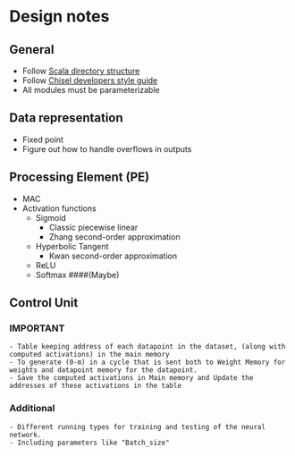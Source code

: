 # Design notes

## General

- Follow [Scala directory structure](https://www.scala-sbt.org/1.x/docs/Directories.html)
- Follow [Chisel developers style guide](https://www.chisel-lang.org/chisel3/docs/developers/style.html)
- All modules must be parameterizable

## Data representation

- Fixed point 
- Figure out how to handle overflows in outputs

## Processing Element (PE)

- MAC
- Activation functions
    - Sigmoid 
        - Classic piecewise linear
        - Zhang second-order approximation
    - Hyperbolic Tangent
        - Kwan second-order approximation 
    - ReLU
    - Softmax ####(Maybe)
## Control Unit

### IMPORTANT
    - Table keeping address of each datapoint in the dataset, (along with computed activations) in the main memory
    - To generate (0-m) in a cycle that is sent both to Weight Memory for weights and datapoint memory for the datapoint.
    - Save the computed activations in Main memory and Update the addresses of these activations in the table

### Additional
    - Different running types for training and testing of the neural network.
    - Including parameters like "Batch_size"
